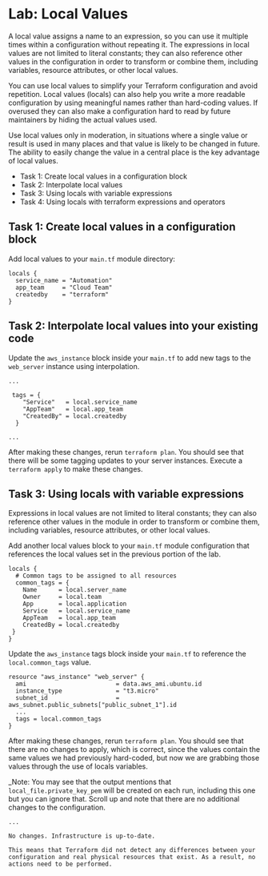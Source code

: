 # Lab: Local Values

A local value assigns a name to an expression, so you can use it multiple times within a configuration without repeating it. The expressions in local values are not limited to literal constants; they can also reference other values in the configuration in order to transform or combine them, including variables, resource attributes, or other local values.

You can use local values to simplify your Terraform configuration and avoid repetition. Local values (locals) can also help you write a more readable configuration by using meaningful names rather than hard-coding values. If overused they can also make a configuration hard to read by future maintainers by hiding the actual values used.

Use local values only in moderation, in situations where a single value or result is used in many places and that value is likely to be changed in future. The ability to easily change the value in a central place is the key advantage of local values.

- Task 1: Create local values in a configuration block
- Task 2: Interpolate local values
- Task 3: Using locals with variable expressions
- Task 4: Using locals with terraform expressions and operators

## Task 1: Create local values in a configuration block

Add local values to your `main.tf` module directory:

```hcl
locals {
  service_name = "Automation"
  app_team     = "Cloud Team"
  createdby    = "terraform"
}
```

## Task 2: Interpolate local values into your existing code

Update the `aws_instance` block inside your `main.tf` to add new tags to the `web_server` instance using interpolation.

```hcl
...

 tags = {
    "Service"   = local.service_name
    "AppTeam"   = local.app_team
    "CreatedBy" = local.createdby
  }

...
```

After making these changes, rerun `terraform plan`. You should see that there will be some tagging updates to your server instances. Execute a `terraform apply` to make these changes.

## Task 3: Using locals with variable expressions

Expressions in local values are not limited to literal constants; they can also reference other values in the module in order to transform or combine them, including variables, resource attributes, or other local values.

Add another local values block to your `main.tf` module configuration that references the local values set in the previous portion of the lab.

```hcl
locals {
  # Common tags to be assigned to all resources
  common_tags = {
    Name      = local.server_name
    Owner     = local.team
    App       = local.application
    Service   = local.service_name
    AppTeam   = local.app_team
    CreatedBy = local.createdby
 } 
}
```

Update the `aws_instance` tags block inside your `main.tf` to reference the `local.common_tags` value.

```hcl
resource "aws_instance" "web_server" {
  ami                         = data.aws_ami.ubuntu.id
  instance_type               = "t3.micro"
  subnet_id                   = aws_subnet.public_subnets["public_subnet_1"].id
  ...
  tags = local.common_tags
}
```

After making these changes, rerun `terraform plan`. You should see that there are no changes to apply, which is correct, since the values contain the same values we had previously hard-coded, but now we are grabbing those values through the use of locals variables.

_Note: You may see that the output mentions that `local_file.private_key_pem` will be created on each run, including this one but you can ignore that. Scroll up and note that there are no additional changes to the configuration.

```text
...

No changes. Infrastructure is up-to-date.

This means that Terraform did not detect any differences between your
configuration and real physical resources that exist. As a result, no
actions need to be performed.
```
